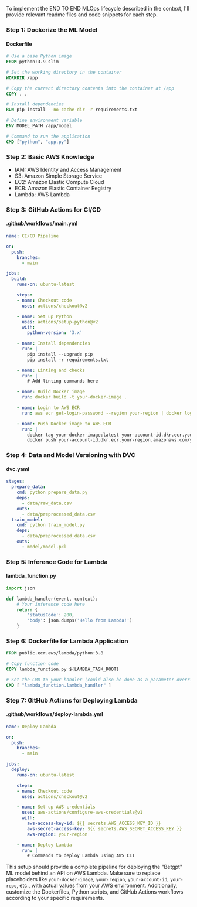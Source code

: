 To implement the END TO END MLOps lifecycle described in the context, I'll provide relevant readme files and code snippets for each step.

### Step 1: Dockerize the ML Model

#### Dockerfile
```Dockerfile
# Use a base Python image
FROM python:3.9-slim

# Set the working directory in the container
WORKDIR /app

# Copy the current directory contents into the container at /app
COPY . .

# Install dependencies
RUN pip install --no-cache-dir -r requirements.txt

# Define environment variable
ENV MODEL_PATH /app/model

# Command to run the application
CMD ["python", "app.py"]
```

### Step 2: Basic AWS Knowledge

- IAM: AWS Identity and Access Management
- S3: Amazon Simple Storage Service
- EC2: Amazon Elastic Compute Cloud
- ECR: Amazon Elastic Container Registry
- Lambda: AWS Lambda

### Step 3: GitHub Actions for CI/CD

#### .github/workflows/main.yml
```yaml
name: CI/CD Pipeline

on:
  push:
    branches:
      - main

jobs:
  build:
    runs-on: ubuntu-latest

    steps:
    - name: Checkout code
      uses: actions/checkout@v2

    - name: Set up Python
      uses: actions/setup-python@v2
      with:
        python-version: '3.x'

    - name: Install dependencies
      run: |
        pip install --upgrade pip
        pip install -r requirements.txt

    - name: Linting and checks
      run: |
        # Add linting commands here

    - name: Build Docker image
      run: docker build -t your-docker-image .

    - name: Login to AWS ECR
      run: aws ecr get-login-password --region your-region | docker login --username AWS --password-stdin your-account-id.dkr.ecr.your-region.amazonaws.com

    - name: Push Docker image to AWS ECR
      run: |
        docker tag your-docker-image:latest your-account-id.dkr.ecr.your-region.amazonaws.com/your-repo:latest
        docker push your-account-id.dkr.ecr.your-region.amazonaws.com/your-repo:latest
```

### Step 4: Data and Model Versioning with DVC

#### dvc.yaml
```yaml
stages:
  prepare_data:
    cmd: python prepare_data.py
    deps:
      - data/raw_data.csv
    outs:
      - data/preprocessed_data.csv
  train_model:
    cmd: python train_model.py
    deps:
      - data/preprocessed_data.csv
    outs:
      - model/model.pkl
```

### Step 5: Inference Code for Lambda

#### lambda_function.py
```python
import json

def lambda_handler(event, context):
    # Your inference code here
    return {
        'statusCode': 200,
        'body': json.dumps('Hello from Lambda!')
    }
```

### Step 6: Dockerfile for Lambda Application

```Dockerfile
FROM public.ecr.aws/lambda/python:3.8

# Copy function code
COPY lambda_function.py ${LAMBDA_TASK_ROOT}

# Set the CMD to your handler (could also be done as a parameter override outside of the Dockerfile)
CMD [ "lambda_function.lambda_handler" ]
```

### Step 7: GitHub Actions for Deploying Lambda

#### .github/workflows/deploy-lambda.yml
```yaml
name: Deploy Lambda

on:
  push:
    branches:
      - main

jobs:
  deploy:
    runs-on: ubuntu-latest

    steps:
    - name: Checkout code
      uses: actions/checkout@v2

    - name: Set up AWS credentials
      uses: aws-actions/configure-aws-credentials@v1
      with:
        aws-access-key-id: ${{ secrets.AWS_ACCESS_KEY_ID }}
        aws-secret-access-key: ${{ secrets.AWS_SECRET_ACCESS_KEY }}
        aws-region: your-region

    - name: Deploy Lambda
      run: |
        # Commands to deploy Lambda using AWS CLI
```

This setup should provide a complete pipeline for deploying the "Betgpt" ML model behind an API on AWS Lambda. Make sure to replace placeholders like `your-docker-image`, `your-region`, `your-account-id`, `your-repo`, etc., with actual values from your AWS environment. Additionally, customize the Dockerfiles, Python scripts, and GitHub Actions workflows according to your specific requirements.
